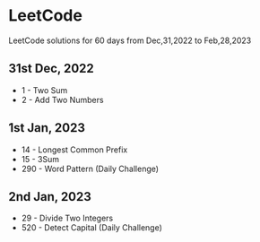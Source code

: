 # LeetCode
LeetCode solutions for 60 days from Dec,31,2022 to Feb,28,2023

## 31st Dec, 2022
- 1 - Two Sum
- 2 - Add Two Numbers

## 1st Jan, 2023
- 14 - Longest Common Prefix
- 15 - 3Sum
- 290 - Word Pattern (Daily Challenge)

## 2nd Jan, 2023
- 29 - Divide Two Integers
- 520 - Detect Capital (Daily Challenge)